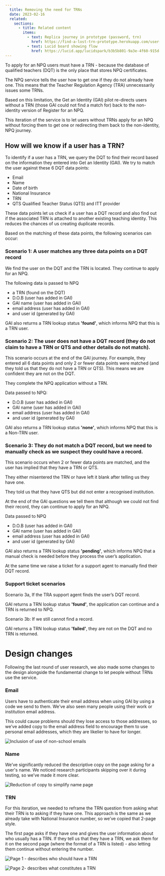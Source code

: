 ```yaml
---
  title: Removing the need for TRNs 
  date: 2023-02-16
  related:
    sections:
      - title: Related content
        items:
          - text: Replica journey in prototype (password, trn)
            href: https://find-a-lost-trn-prototype.herokuapp.com/user-research/scenario-1/
          - text: Lucid board showing flow
            href: https://lucid.app/lucidspark/b3b5b801-9a3e-4f60-915d-6e0217dd2d65/edit?view_items=xJN.t8Pac_f6&invitationId=inv_9bfebe40-c041-4aba-b1e2-b6a402ab51d8
---
```



To apply for an NPQ users must have a TRN - because the database of qualified teachers (DQT) is the only place that stores NPQ certificates.

The NPQ service tells the user how to get one if they do not already have one. This means that the Teacher Regulation Agency (TRA) unnecessarily issues some TRNs. 

Based on this limitation, the Get an Identity (GAI) pilot re-directs users without a TRN (those GAI could not find a match for) back to the non-identity version of Register for an NPQ.

This iteration of the service is to let users without TRNs apply for an NPQ without forcing them to get one or redirecting them back to the non-identity, NPQ journey. 


## How will we know if a user has a TRN?

To identify if a user has a TRN, we query the DQT to find their record based on the information they entered into Get an Identity (GAI). We try to match the user against these 6 DQT data points: 


- Email 
- Name
- Date of birth
- National Insurance 
- TRN
- QTS Qualified Teacher Status (QTS) and ITT provider

These data points let us check if a user has a DQT record and also find out if the associated TRN is attached to another existing teaching identity. This reduces the chances of us creating duplicate records.


Based on the matching of these data points, the following scenarios can occur:


### Scenario 1: A user matches any three data points on a DQT record

We find the user on the DQT and the TRN is located. They continue to apply for an NPQ. 

The following data is passed to NPQ 

- a TRN (found on the DQT) 
- D.O.B (user has added in GAI) 
- GAI name (user has added in GAI) 
- email address (user has added in GAI) 
- and user id (generated by GAI)

GAI also returns a TRN lookup status <b>'found'</b>, which informs NPQ that this is a TRN user.


### Scenario 2: The user does not have a DQT record (they do not claim to have a TRN or QTS and other details do not match).

This scenario occurs at the end of the GAI journey. For example, they entered all 6 data points and only 2 or fewer data points were matched (and they told us that they do not have a TRN or QTS). This means we are confident they are not on the DQT.

They complete the NPQ application without a TRN.

Data passed to NPQ:

- D.O.B (user has added in GAI) 
- GAI name (user has added in GAI)
- email address (user has added in GAI) 
- and user id (generated by GAI)

GAI also returns a TRN lookup status <b>'none'</b>, which informs NPQ that this is a Non-TRN user.


### Scenario 3: They do not match a DQT record, but we need to manually check as we suspect they could have a record.

This scenario occurs when 2 or fewer data points are matched, and the user has implied that they have a TRN or QTS. 

They either misentered the TRN or have left it blank after telling us they have one.

They told us that they have QTS but did not enter a recognised institution.

At the end of the GAI questions we tell them that although we could not find their record, they can continue to apply for an NPQ.

Data passed to NPQ 

- D.O.B (user has added in GAI) 
- GAI name (user has added in GAI)
- email address (user has added in GAI) 
- and user id (generated by GAI)

GAI also returns a TRN lookup status <b>'pending'</b>, which informs NPQ that a manual check is needed before they process the user’s application.

At the same time we raise a ticket for a support agent to manually find their DQT record. 

### Support ticket scenarios

Scenario 3a, If the TRA support agent finds the user’s DQT record.

GAI returns a TRN lookup status  <b>'found'</b>, the application can continue and a TRN is returned to NPQ.


Scenario 3b: If we still cannot find a record.

GAI returns a TRN lookup status  <b>'failed'</b>, they are not on the DQT and no TRN is returned.

# Design changes 
Following the last round of user research, we also made some changes to the design alongside the fundamental change to let people without TRNs use the service. 

### Email 

Users have to authenticate their email address when using GAI by using a code we send to them. We’ve also seen many people using their work or institution email address.

This could cause problems should they lose access to those addresses, so we’ve added copy to the email address field to encourage them to use personal email addresses, which they are likelier to have for longer.

![Inclusion of use of non-school emails](1-email.png "Inclusion of use of non-school emails")


### Name

We’ve significantly reduced the descriptive copy on the page asking for a user's name. We noticed research participants skipping over it during testing, so we’ve made it more clear.


![Reduction of copy to simplify name page](2-name.png "Reduction of copy to simplify name page")


### TRN

For this iteration, we needed to reframe the TRN question from asking what their TRN is to asking if they have one. This approach is the same as we already take with National Insurance number, so we’ve copied that 2-page style.

The first page asks if they have one and gives the user information about who usually has a TRN. If they tell us that they have a TRN, we ask them for it on the second page (where the format of a TRN is listed) - also letting them continue without entering the number.

![Page 1 - describes who should have a TRN](3-trn.png "Page 1 - describes who should have a TRN")

![Page 2- describes what constitutes a TRN](4-trn.png "Page 2- describes what constitutes a TRN")
